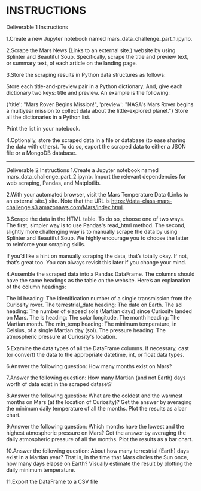 # INSTRUCTIONS

Deliverable 1 Instructions



1.Create a new Jupyter notebook named mars_data_challenge_part_1.ipynb.

2.Scrape the Mars News (Links to an external site.) website by using Splinter and Beautiful Soup. Specifically, scrape the title and preview text, or summary text, of each article on the landing page.

3.Store the scraping results in Python data structures as follows:

Store each title-and-preview pair in a Python dictionary. And, give each dictionary two keys: title and preview. An example is the following:

{'title': "Mars Rover Begins Mission!", 
      'preview': "NASA's Mars Rover begins a multiyear mission to collect data about the little-explored planet."}
Store all the dictionaries in a Python list.

Print the list in your notebook.

4.Optionally, store the scraped data in a file or database (to ease sharing the data with others). To do so, export the scraped data to either a JSON file or a MongoDB database.



--------------------------------------------------------------------------------------------------
Deliverable 2 Instructions
1.Create a Jupyter notebook named mars_data_challenge_part_2.ipynb. Import the relevant dependencies for web scraping, Pandas, and Matplotlib.

2.With your automated browser, visit the Mars Temperature Data (Links to an external site.) site. Note that the URL is https://data-class-mars-challenge.s3.amazonaws.com/Mars/index.html.

3.Scrape the data in the HTML table. To do so, choose one of two ways. The first, simpler way is to use Pandas's read_html method. The second, slightly more challenging way is to manually scrape the data by using Splinter and Beautiful Soup. We highly encourage you to choose the latter to reinforce your scraping skills.

If you’d like a hint on manually scraping the data, that’s totally okay. If not, that’s great too. You can always revisit this later if you change your mind.

4.Assemble the scraped data into a Pandas DataFrame. The columns should have the same headings as the table on the website. Here’s an explanation of the column headings:

The id heading: The identification number of a single transmission from the Curiosity rover.
The terrestrial_date heading: The date on Earth.
The sol heading: The number of elapsed sols (Martian days) since Curiosity landed on Mars.
The ls heading: The solar longitude.
The month heading: The Martian month.
The min_temp heading: The minimum temperature, in Celsius, of a single Martian day (sol).
The pressure heading: The atmospheric pressure at Curiosity's location.

5.Examine the data types of all the DataFrame columns. If necessary, cast (or convert) the data to the appropriate datetime, int, or float data types.

6.Answer the following question: How many months exist on Mars?

7.Answer the following question: How many Martian (and not Earth) days worth of data exist in the scraped dataset?

8.Answer the following question: What are the coldest and the warmest months on Mars (at the location of Curiosity)? Get the answer by averaging the minimum daily temperature of all the months. Plot the results as a bar chart.

9.Answer the following question: Which months have the lowest and the highest atmospheric pressure on Mars? Get the answer by averaging the daily atmospheric pressure of all the months. Plot the results as a bar chart.

10.Answer the following question: About how many terrestrial (Earth) days exist in a Martian year? That is, in the time that Mars circles the Sun once, how many days elapse on Earth? Visually estimate the result by plotting the daily minimum temperature.

11.Export the DataFrame to a CSV file
